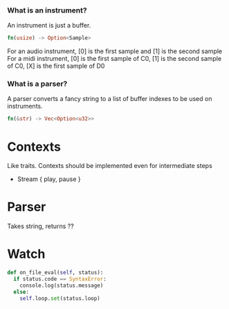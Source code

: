 
### What is an instrument?
An instrument is just a buffer.
```rs
fn(usize) -> Option<Sample>
```
For an audio instrument, [0] is the first sample and [1] is the second sample
For a midi instrument, [0] is the first sample of C0, [1] is the second sample of C0, [X] is the first sample of D0

### What is a parser?
A parser converts a fancy string to a list of buffer indexes to be used on instruments.
```rs
fn(&str) -> Vec<Option<u32>>
```

# Contexts

Like traits. Contexts should be implemented even for intermediate steps

- Stream { play, pause }

# Parser

Takes string,
returns ??

# Watch

```python
def on_file_eval(self, status):
  if status.code == SyntaxError:
    console.log(status.message)
  else:
    self.loop.set(status.loop)
```
